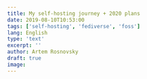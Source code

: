```yaml
---
title: My self-hosting journey + 2020 plans
date: 2019-08-10T10:53:00
tags: ['self-hosting', 'fediverse', 'foss']
lang: English
type: 'text'
excerpt: ''
author: Artem Rosnovsky
draft: true
image:
---
```

